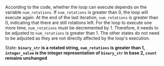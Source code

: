 According to the code, whether the loop can execute depends on the variable `num_rotations`. If `num_rotations` is greater than 0, the loop will execute again. At the end of the last iteration, `num_rotations` is greater than 0, indicating that there are still rotations left. For the loop to execute one more time, `num_rotations` must be decremented by 1. Therefore, it needs to be adjusted to `num_rotations` is greater than 1. The other states do not need to be adjusted as they are not directly affected by the loop's execution.

State: **`binary_str` is a rotated string, `num_rotations` is greater than 1, `integer_value` is the integer representation of `binary_str` in base 2, `count` remains unchanged**